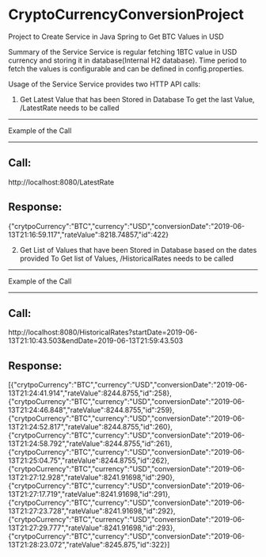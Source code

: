 # CryptoCurrencyConversionProject
Project to Create Service in Java Spring to Get BTC Values in USD

Summary of the Service
Service is regular fetching 1BTC value in USD currency and storing it in database(Internal H2 database).
Time period to fetch the values is configurable and can be defined in config.properties.

Usage of the Service
Service provides two HTTP API calls:
1) Get Latest Value that has been Stored in Database
To get the last Value, /LatestRate needs to be called
*******************
Example of the Call
*******************
Call: 
------
http://localhost:8080/LatestRate

Response:
--------
{"crytpoCurrency":"BTC","currency":"USD","conversionDate":"2019-06-13T21:16:59.117","rateValue":8218.74857,"id":422}


2) Get List of Values that have been Stored in Database based on the dates provided
To Get list of Values, /HistoricalRates needs to be called
*******************
Example of the Call
*******************
Call: 
------
http://localhost:8080/HistoricalRates?startDate=2019-06-13T21:10:43.503&endDate=2019-06-13T21:59:43.503

Response:
--------
[{"crytpoCurrency":"BTC","currency":"USD","conversionDate":"2019-06-13T21:24:41.914","rateValue":8244.8755,"id":258},{"crytpoCurrency":"BTC","currency":"USD","conversionDate":"2019-06-13T21:24:46.848","rateValue":8244.8755,"id":259},{"crytpoCurrency":"BTC","currency":"USD","conversionDate":"2019-06-13T21:24:52.817","rateValue":8244.8755,"id":260},{"crytpoCurrency":"BTC","currency":"USD","conversionDate":"2019-06-13T21:24:58.792","rateValue":8244.8755,"id":261},{"crytpoCurrency":"BTC","currency":"USD","conversionDate":"2019-06-13T21:25:04.75","rateValue":8244.8755,"id":262},{"crytpoCurrency":"BTC","currency":"USD","conversionDate":"2019-06-13T21:27:12.928","rateValue":8241.91698,"id":290},{"crytpoCurrency":"BTC","currency":"USD","conversionDate":"2019-06-13T21:27:17.719","rateValue":8241.91698,"id":291},{"crytpoCurrency":"BTC","currency":"USD","conversionDate":"2019-06-13T21:27:23.728","rateValue":8241.91698,"id":292},{"crytpoCurrency":"BTC","currency":"USD","conversionDate":"2019-06-13T21:27:29.777","rateValue":8241.91698,"id":293},{"crytpoCurrency":"BTC","currency":"USD","conversionDate":"2019-06-13T21:28:23.072","rateValue":8245.875,"id":322}]
